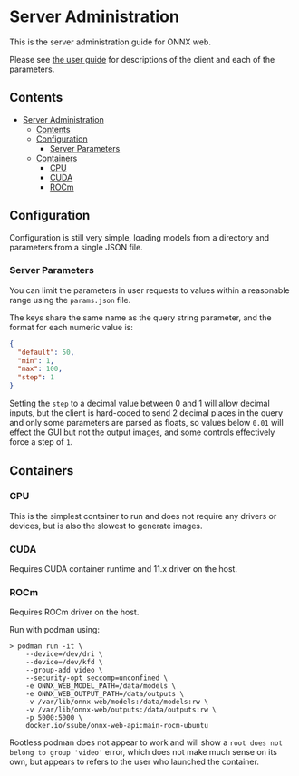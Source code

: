 # Server Administration

This is the server administration guide for ONNX web.

Please see [the user guide](user-guide.md) for descriptions of the client and each of the parameters.

## Contents

- [Server Administration](#server-administration)
  - [Contents](#contents)
  - [Configuration](#configuration)
    - [Server Parameters](#server-parameters)
  - [Containers](#containers)
    - [CPU](#cpu)
    - [CUDA](#cuda)
    - [ROCm](#rocm)

## Configuration

Configuration is still very simple, loading models from a directory and parameters from a single JSON file.

### Server Parameters

You can limit the parameters in user requests to values within a reasonable range using the `params.json` file.

The keys share the same name as the query string parameter, and the format for each numeric value is:

```json
{
  "default": 50,
  "min": 1,
  "max": 100,
  "step": 1
}
```

Setting the `step` to a decimal value between 0 and 1 will allow decimal inputs, but the client is hard-coded to send 2
decimal places in the query and only some parameters are parsed as floats, so values below `0.01` will effect the GUI
but not the output images, and some controls effectively force a step of `1`.

## Containers

### CPU

This is the simplest container to run and does not require any drivers or devices, but is also the slowest to
generate images.

### CUDA

Requires CUDA container runtime and 11.x driver on the host.

### ROCm

Requires ROCm driver on the host.

Run with podman using:

```shell
> podman run -it \
    --device=/dev/dri \
    --device=/dev/kfd \
    --group-add video \
    --security-opt seccomp=unconfined \
    -e ONNX_WEB_MODEL_PATH=/data/models \
    -e ONNX_WEB_OUTPUT_PATH=/data/outputs \
    -v /var/lib/onnx-web/models:/data/models:rw \
    -v /var/lib/onnx-web/outputs:/data/outputs:rw \
    -p 5000:5000 \
    docker.io/ssube/onnx-web-api:main-rocm-ubuntu
```

Rootless podman does not appear to work and will show a `root does not belong to group 'video'` error, which does
not make much sense on its own, but appears to refers to the user who launched the container.
